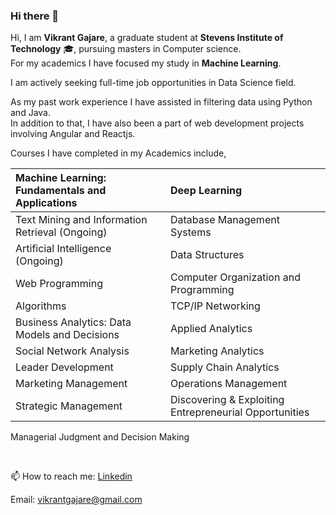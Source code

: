 ### Hi there 👋



Hi, I am **Vikrant Gajare**, a graduate student at **Stevens Institute of Technology** 🎓, pursuing masters in Computer science. <br> For my academics I have focused my study in **Machine Learning**.

I am actively seeking full-time job opportunities in Data Science field.

As my past work  experience I have assisted in filtering data using Python and Java. <br> 
In addition to that, I have also been a part of web development projects involving Angular and Reactjs.

Courses I have completed in my Academics include, <br>

Machine Learning: Fundamentals and Applications             | Deep Learning
| :--- | :--- 
Text Mining and Information Retrieval (Ongoing)             | Database Management Systems
Artificial Intelligence (Ongoing)                           | Data Structures
Web Programming                                             | Computer Organization and Programming
Algorithms                                                  | TCP/IP Networking
Business Analytics: Data Models and Decisions               | Applied Analytics
Social Network Analysis                                     | Marketing Analytics 
Leader Development                                          | Supply Chain Analytics 
Marketing Management                                        | Operations Management 
Strategic Management                                        | Discovering & Exploiting Entrepreneurial Opportunities
Managerial Judgment and Decision Making   

<br>

📫 How to reach me:  [Linkedin](https://www.linkedin.com/in/vikrantgajare/) 

Email: vikrantgajare@gmail.com 




